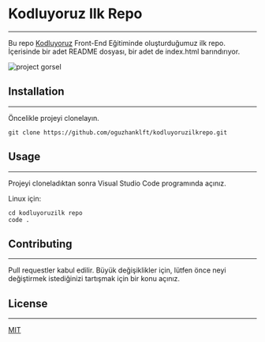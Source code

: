 # Kodluyoruz Ilk Repo
***
Bu repo [Kodluyoruz](https://www.kodluyoruz.org) Front-End Eğitiminde oluşturduğumuz ilk repo. İçerisinde bir adet README dosyası, bir adet de index.html barındırıyor.

![project gorsel](https://i.hizliresim.com/kkjj4cc.PNG)

## Installation
***
Öncelikle projeyi clonelayın. 
```
git clone https://github.com/oguzhanklft/kodluyoruzilkrepo.git
```
## Usage
***
Projeyi cloneladıktan sonra Visual Studio Code programında açınız.

Linux için:
```
cd kodluyoruzilk repo
code .
```
## Contributing
***
Pull requestler kabul edilir. Büyük değişiklikler için, lütfen önce neyi değiştirmek istediğinizi tartışmak için bir konu açınız.
## License 
***
[MIT](https://choosealicense.com/licenses/mit/)